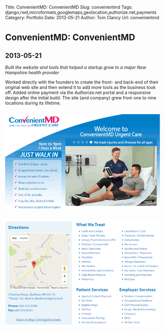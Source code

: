 Title: ConvenientMD: ConvenientMD
Slug: convenientmd
Tags: django,rwd,microformats,googlemaps,geolocation,authorize.net,payments
Category: Portfolio
Date: 2013-05-21
Author: Tom Clancy
Url: convenientmd

# ConvenientMD: ConvenientMD

## 2013-05-21

_Built the website and tools that helped a startup grow to a major New Hampshire health provider_

<p>Worked directly with the founders to create the front- and back-end of their original web site and then extend it to add more tools as the business took off. Added online payment via the Authorize.net portal and a responsive design after the initial build. The site (and company) grew from one to nine locations during its lifetime.</p><img src="/images/portfolio/home_V574hTu.png" alt="Homepage " style="margin: 1em 0" />
<img src="/images/portfolio/location.png" alt="Location Example " style="margin: 1em 0" />

